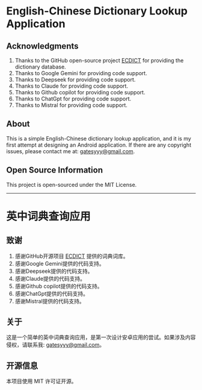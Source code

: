 # English-Chinese Dictionary Lookup Application

## Acknowledgments

1. Thanks to the GitHub open-source project [ECDICT](https://github.com/skywind3000/ECDICT) for providing the dictionary database.
2. Thanks to Google Gemini for providing code support.
3. Thanks to Deepseek for providing code support.
4. Thanks to Claude for providing code support.
5. Thanks to Github copilot for providing code support.
6. Thanks to ChatGpt for providing code support.
7. Thanks to Mistral for providing code support.

## About

This is a simple English-Chinese dictionary lookup application, and it is my first attempt at designing an Android application. If there are any copyright issues, please contact me at: [gatesyyy@gmail.com](mailto:gatesyyy@gmail.com).

## Open Source Information

This project is open-sourced under the MIT License.

---

# 英中词典查询应用

## 致谢

1. 感谢GitHub开源项目 [ECDICT](https://github.com/skywind3000/ECDICT) 提供的词典词库。
2. 感谢Google Gemini提供的代码支持。
3. 感谢Deepseek提供的代码支持。
4. 感谢Claude提供的代码支持。
5. 感谢Github copilot提供的代码支持。
6. 感谢ChatGpt提供的代码支持。
7. 感谢Mistral提供的代码支持。
## 关于

这是一个简单的英中词典查询应用，是第一次设计安卓应用的尝试。如果涉及内容侵权，请联系我: [gatesyyy@gmail.com](mailto:gatesyyy@gmail.com)。

## 开源信息

本项目使用 MIT 许可证开源。
